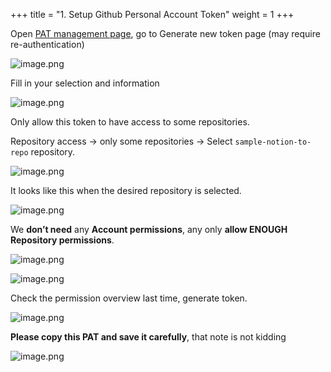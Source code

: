 +++
title = "1. Setup Github Personal Account Token"
weight = 1
+++


Open [PAT management page](https://github.com/settings/tokens?type=beta), go to Generate new token page (may require re-authentication)


![image.png](/images/003-iii-level-2-notion-to-github-repo/13-479246-image.png)


Fill in your selection and information


![image.png](/images/003-iii-level-2-notion-to-github-repo/13-749358-image.png)


Only allow this token to have access to some repositories.


Repository access → only some repositories → Select `sample-notion-to-repo` repository.


![image.png](/images/003-iii-level-2-notion-to-github-repo/13-570943-image.png)


It looks like this when the desired repository is selected.


![image.png](/images/003-iii-level-2-notion-to-github-repo/13-118715-image.png)


We **don’t need** any **Account permissions**, any only **allow ENOUGH** **Repository permissions**.


![image.png](/images/003-iii-level-2-notion-to-github-repo/13-371389-image.png)


![image.png](/images/003-iii-level-2-notion-to-github-repo/13-932686-image.png)


Check the permission overview last time, generate token.


![image.png](/images/003-iii-level-2-notion-to-github-repo/13-665206-image.png)


**Please copy this PAT and save it carefully**, that note is not kidding


![image.png](/images/003-iii-level-2-notion-to-github-repo/13-112342-image.png)


